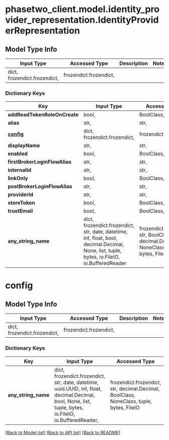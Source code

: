 # phasetwo_client.model.identity_provider_representation.IdentityProviderRepresentation

## Model Type Info
Input Type | Accessed Type | Description | Notes
------------ | ------------- | ------------- | -------------
dict, frozendict.frozendict,  | frozendict.frozendict,  |  | 

### Dictionary Keys
Key | Input Type | Accessed Type | Description | Notes
------------ | ------------- | ------------- | ------------- | -------------
**addReadTokenRoleOnCreate** | bool,  | BoolClass,  |  | [optional] 
**alias** | str,  | str,  |  | [optional] 
**[config](#config)** | dict, frozendict.frozendict,  | frozendict.frozendict,  |  | [optional] 
**displayName** | str,  | str,  |  | [optional] 
**enabled** | bool,  | BoolClass,  |  | [optional] 
**firstBrokerLoginFlowAlias** | str,  | str,  |  | [optional] 
**internalId** | str,  | str,  |  | [optional] 
**linkOnly** | bool,  | BoolClass,  |  | [optional] 
**postBrokerLoginFlowAlias** | str,  | str,  |  | [optional] 
**providerId** | str,  | str,  |  | [optional] 
**storeToken** | bool,  | BoolClass,  |  | [optional] 
**trustEmail** | bool,  | BoolClass,  |  | [optional] 
**any_string_name** | dict, frozendict.frozendict, str, date, datetime, int, float, bool, decimal.Decimal, None, list, tuple, bytes, io.FileIO, io.BufferedReader | frozendict.frozendict, str, BoolClass, decimal.Decimal, NoneClass, tuple, bytes, FileIO | any string name can be used but the value must be the correct type | [optional]

# config

## Model Type Info
Input Type | Accessed Type | Description | Notes
------------ | ------------- | ------------- | -------------
dict, frozendict.frozendict,  | frozendict.frozendict,  |  | 

### Dictionary Keys
Key | Input Type | Accessed Type | Description | Notes
------------ | ------------- | ------------- | ------------- | -------------
**any_string_name** | dict, frozendict.frozendict, str, date, datetime, uuid.UUID, int, float, decimal.Decimal, bool, None, list, tuple, bytes, io.FileIO, io.BufferedReader,  | frozendict.frozendict, str, decimal.Decimal, BoolClass, NoneClass, tuple, bytes, FileIO | any string name can be used but the value must be the correct type | [optional]

[[Back to Model list]](../../README.md#documentation-for-models) [[Back to API list]](../../README.md#documentation-for-api-endpoints) [[Back to README]](../../README.md)

